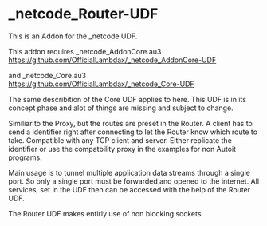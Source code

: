 # _netcode_Router-UDF
This is an Addon for the _netcode UDF.

This addon requires _netcode_AddonCore.au3
https://github.com/OfficialLambdax/_netcode_AddonCore-UDF

and _netcode_Core.au3
https://github.com/OfficialLambdax/_netcode_Core-UDF

The same describition of the Core UDF applies to here. This UDF is in its concept phase and alot of things are missing and subject to change.

Similiar to the Proxy, but the routes are preset in the Router. A client has to send a identifier right after connecting to let the Router know which route to take. Compatible with any TCP client and server. Either replicate the identifier or use the compatbility proxy in the examples for non Autoit programs.

Main usage is to tunnel multiple application data streams through a single port. So only a single port must be forwarded and opened to the internet. All services, set in the UDF then can be accessed with the help of the Router UDF.

The Router UDF makes entirly use of non blocking sockets.